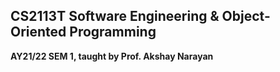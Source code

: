 ## CS2113T Software Engineering & Object-Oriented Programming

**AY21/22 SEM 1, taught by Prof. Akshay Narayan**
